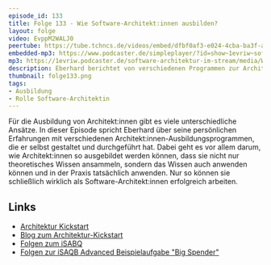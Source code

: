 ```yaml
---
episode_id: 133
title: Folge 133 - Wie Software-Architekt:innen ausbilden?
layout: folge
video: EvppM2WALJ0
peertube: https://tube.tchncs.de/videos/embed/dfbf0af3-e024-4cba-ba3f-a14a8eec1ec0
embedded-mp3: https://www.podcaster.de/simpleplayer/?id=show~1evriw~software-architektur-im-stream~pod-a7dc4eaad58a814cc1d85b42cb&v=1662725423
mp3: https://1evriw.podcaster.de/software-architektur-im-stream/media/Wie_Software-Architektinnen_ausbilden.mp3
description: Eberhard berichtet von verschiedenen Programmen zur Architekt:innen-Ausbildung
thumbnail: folge133.png
tags:
- Ausbildung
- Rolle Software-Architektin
---
```


Für die Ausbildung von Architekt:innen gibt es viele unterschiedliche
Ansätze. In dieser Episode spricht Eberhard über seine persönlichen
Erfahrungen mit verschiedenen Architekt:innen-Ausbildungsprogrammen,
die er selbst gestaltet und durchgeführt hat. Dabei geht es vor allem
darum, wie Architekt:innen so ausgebildet werden können, dass sie
nicht nur theoretisches Wissen ansammeln, sondern das Wissen auch
anwenden können und in der Praxis tatsächlich anwenden. Nur so können
sie schließlich wirklich als Software-Architekt:innen erfolgreich
arbeiten.

## Links

* [Architektur Kickstart](https://www.socreatory.com/de/trainings/arch-kickstart)
* [Blog zum Architektur-Kickstart](https://www.innoq.com/de/blog/software-architektur-kickstart/
)
* [Folgen zum iSABQ](https://software-architektur.tv/tags.html#iSAQB)
* [Folgen zur iSAQB Advanced Beispielaufgabe "Big Spender"](https://software-architektur.tv/tags.html#iSAQB%20Advanced%20Beispielaufgabe)
